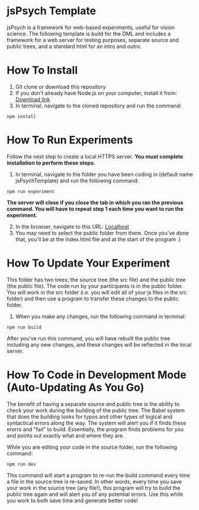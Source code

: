 # jsPsych Template

jsPsych is a framework for web-based experiments, useful for vision science.
The following template is build for the DML and includes a framework for a web server for testing purposes, separate source and public trees, and a standard html for an intro and outro.

# How To Install

1. Git clone or download this repository
2. If you don't already have Node.js on your computer, install it from: [Download link](https://nodejs.org/en/download/)
3. In terminal, navigate to the cloned repository and run the command:

```
npm install
```

# How To Run Experiments

Follow the next step to create a local HTTPS server. **You must complete installation to perform these steps.**

1. In terminal, navigate to the folder you have been coding in (default name jsPsychTemplate) and run the following command:

```
npm run experiment
```

**The server will close if you close the tab in which you ran the previous command. You will have to repeat step 1 each time you want to run the experiment.**

2. In the browser, navigate to this URL:
   [Localhost](http://localhost:8000/)
3. You may need to select the public folder from there. Once you've done that, you'll be at the index.html file and at the start of the program :)

# How To Update Your Experiment

This folder has two trees; the source tree (the src file) and the public tree (the public file). The code run by your participants is in the public folder. You will work in the src folder (i.e. you will edit all of your js files in the src folder) and then use a program to transfer these changes to the public folder.

1. When you make any changes, run the following command in terminal:

```
npm run build
```

After you've run this command, you will have rebuilt the public tree including any new changes, and these changes will be reflected in the local server.

# How To Code in Development Mode (Auto-Updating As You Go)

The benefit of having a separate source and public tree is the ability to check your work during the building of the public tree. The Babel system that does the building looks for typos and other types of logical and syntactical errors along the way. The system will alert you if it finds these erorrs and "fail" to build. Essentially, the program finds problems for you and points out exactly what and where they are.

While you are editing your code in the source folder, run the following command:

```
npm run dev
```

This command will start a program to re-run the build command every time a file in the source tree is re-saved. In other words, every time you save your work in the source tree (any file!), this program will try to build the public tree again and will alert you of any potential errors. Use this while you work to both save time and generate better code!
